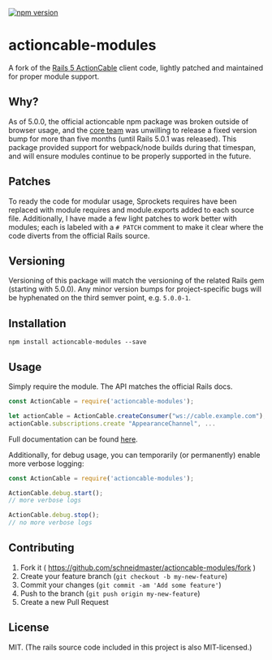 [![npm version](https://badge.fury.io/js/actioncable-modules.svg)](https://badge.fury.io/js/actioncable-modules)

# actioncable-modules

A fork of the [Rails 5 ActionCable](https://github.com/rails/rails/tree/master/actioncable) client code, lightly patched and maintained for proper module support.

## Why?

As of 5.0.0, the official actioncable npm package was broken outside of browser usage, and the [core team](https://github.com/rails/rails/issues/25649) was unwilling to release a fixed version bump for more than five months (until Rails 5.0.1 was released). This package provided support for webpack/node builds during that timespan, and will ensure modules continue to be properly supported in the future.

## Patches

To ready the code for modular usage, Sprockets requires have been replaced with module requires and module.exports added to each source file. Additionally, I have made a few light patches to work better with modules; each is labeled with a `# PATCH` comment to make it clear where the code diverts from the official Rails source.

## Versioning

Versioning of this package will match the versioning of the related Rails gem (starting with 5.0.0). Any minor version bumps for project-specific bugs will be hyphenated on the third semver point, e.g. `5.0.0-1`.

## Installation

```
npm install actioncable-modules --save
```

## Usage

Simply require the module. The API matches the official Rails docs.

```javascript
const ActionCable = require('actioncable-modules');

let actionCable = ActionCable.createConsumer("ws://cable.example.com");
actionCable.subscriptions.create "AppearanceChannel", ...
```

Full documentation can be found [here](https://github.com/rails/rails/tree/master/actioncable).

Additionally, for debug usage, you can temporarily (or permanently) enable more verbose logging:

```javascript
const ActionCable = require('actioncable-modules');

ActionCable.debug.start();
// more verbose logs

ActionCable.debug.stop();
// no more verbose logs
```

## Contributing

1. Fork it ( https://github.com/schneidmaster/actioncable-modules/fork )
2. Create your feature branch (`git checkout -b my-new-feature`)
3. Commit your changes (`git commit -am 'Add some feature'`)
4. Push to the branch (`git push origin my-new-feature`)
5. Create a new Pull Request

## License

MIT. (The rails source code included in this project is also MIT-licensed.)
